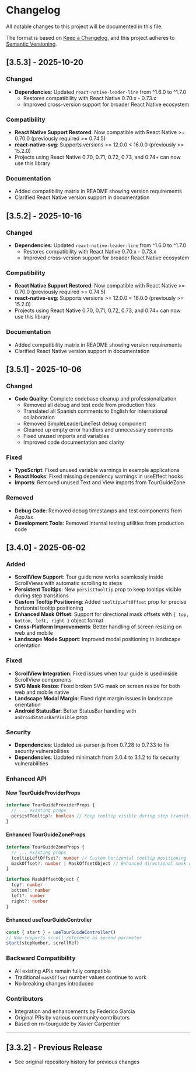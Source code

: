 # Changelog

All notable changes to this project will be documented in this file.

The format is based on [Keep a Changelog](https://keepachangelog.com/en/1.0.0/),
and this project adheres to [Semantic Versioning](https://semver.org/spec/v2.0.0.html).

## [3.5.3] - 2025-10-20

### Changed

- **Dependencies**: Updated `react-native-leader-line` from ^1.6.0 to ^1.7.0
  - Restores compatibility with React Native 0.70.x - 0.73.x
  - Improved cross-version support for broader React Native ecosystem

### Compatibility

- **React Native Support Restored**: Now compatible with React Native >= 0.70.0 (previously required >= 0.74.5)
- **react-native-svg**: Supports versions >= 12.0.0 < 16.0.0 (previously >= 15.2.0)
- Projects using React Native 0.70, 0.71, 0.72, 0.73, and 0.74+ can now use this library

### Documentation

- Added compatibility matrix in README showing version requirements
- Clarified React Native version support in documentation

## [3.5.2] - 2025-10-16

### Changed

- **Dependencies**: Updated `react-native-leader-line` from ^1.6.0 to ^1.7.0
  - Restores compatibility with React Native 0.70.x - 0.73.x
  - Improved cross-version support for broader React Native ecosystem

### Compatibility

- **React Native Support Restored**: Now compatible with React Native >= 0.70.0 (previously required >= 0.74.5)
- **react-native-svg**: Supports versions >= 12.0.0 < 16.0.0 (previously >= 15.2.0)
- Projects using React Native 0.70, 0.71, 0.72, 0.73, and 0.74+ can now use this library

### Documentation

- Added compatibility matrix in README showing version requirements
- Clarified React Native version support in documentation

## [3.5.1] - 2025-10-06

### Changed

- **Code Quality**: Complete codebase cleanup and professionalization
  - Removed all debug and test code from production files
  - Translated all Spanish comments to English for international collaboration
  - Removed SimpleLeaderLineTest debug component
  - Cleaned up empty error handlers and unnecessary comments
  - Fixed unused imports and variables
  - Improved code documentation and clarity

### Fixed

- **TypeScript**: Fixed unused variable warnings in example applications
- **React Hooks**: Fixed missing dependency warnings in useEffect hooks
- **Imports**: Removed unused Text and View imports from TourGuideZone

### Removed

- **Debug Code**: Removed debug timestamps and test components from App.tsx
- **Development Tools**: Removed internal testing utilities from production code

## [3.4.0] - 2025-06-02

### Added

- **ScrollView Support**: Tour guide now works seamlessly inside ScrollViews with automatic scrolling to steps
- **Persistent Tooltips**: New `persistTooltip` prop to keep tooltips visible during step transitions
- **Custom Tooltip Positioning**: Added `tooltipLeftOffset` prop for precise horizontal tooltip positioning
- **Enhanced Mask Offset**: Support for directional mask offsets with `{ top, bottom, left, right }` object format
- **Cross-Platform Improvements**: Better handling of screen resizing on web and mobile
- **Landscape Mode Support**: Improved modal positioning in landscape orientation

### Fixed

- **ScrollView Integration**: Fixed issues when tour guide is used inside ScrollView components
- **SVG Mask Resize**: Fixed broken SVG mask on screen resize for both web and mobile native
- **Landscape Modal Margin**: Fixed right margin issues in landscape orientation
- **Android StatusBar**: Better StatusBar handling with `androidStatusBarVisible` prop

### Security

- **Dependencies**: Updated ua-parser-js from 0.7.28 to 0.7.33 to fix security vulnerabilities
- **Dependencies**: Updated minimatch from 3.0.4 to 3.1.2 to fix security vulnerabilities

### Enhanced API

#### New TourGuideProviderProps

```typescript
interface TourGuideProviderProps {
  // ... existing props
  persistTooltip?: boolean // Keep tooltip visible during step transitions
}
```

#### Enhanced TourGuideZoneProps

```typescript
interface TourGuideZoneProps {
  // ... existing props
  tooltipLeftOffset?: number // Custom horizontal tooltip positioning
  maskOffset?: number | MaskOffsetObject // Enhanced directional mask offsets
}

interface MaskOffsetObject {
  top?: number
  bottom?: number
  left?: number
  right?: number
}
```

#### Enhanced useTourGuideController

```typescript
const { start } = useTourGuideController()
// Now supports scroll reference as second parameter
start(stepNumber, scrollRef)
```

### Backward Compatibility

- All existing APIs remain fully compatible
- Traditional `maskOffset` number values continue to work
- No breaking changes introduced

### Contributors

- Integration and enhancements by Federico Garcia
- Original PRs by various community contributors
- Based on rn-tourguide by Xavier Carpentier

---

## [3.3.2] - Previous Release

- See original repository history for previous changes
